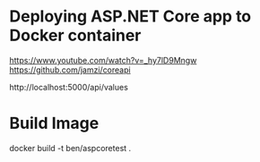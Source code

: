 # Deploying ASP.NET Core app to Docker container
https://www.youtube.com/watch?v=_hy7lD9Mngw
https://github.com/jamzi/coreapi

http://localhost:5000/api/values


# Build Image
docker build -t ben/aspcoretest .